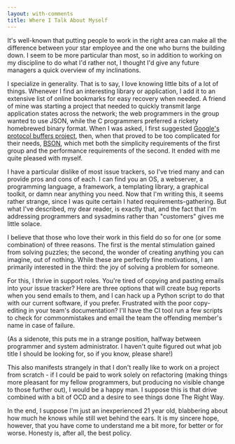 ```yaml
---
layout: with-comments
title: Where I Talk About Myself
---
```


It's well-known that putting people to work in the right area can make all the
difference between your star employee and the one who burns the building down. I
seem to be more particular than most, so in addition to working on my discipline
to do what I'd rather not, I thought I'd give any future managers a quick
overview of my inclinations.

I specialize in generality. That is to say, I love knowing little bits of a lot
of things. Whenever I find an interesting library or application, I add it to an
extensive list of online bookmarks for easy recovery when needed. A friend of
mine was starting a project that needed to quickly transmit large application
states across the network; the web programmers in the group wanted to use JSON,
while the C programmers preferred a rickety homebrewed binary format. When I was
asked, I first suggested [Google's protocol buffers project][protobuf], then,
when that proved to be too complicated for their needs, [BSON], which met both
the simplicity requirements of the first group and the performance requirements
of the second. It ended with me quite pleased with myself.

[protobuf]: http://code.google.com/p/protobuf/
[BSON]: http://bsonspec.org/

I have a particular dislike of most issue trackers, so I've tried many and can
provide pros and cons of each. I can find you an OS, a webserver, a programming
language, a framework, a templating library, a graphical toolkit, or damn near
anything you need. Now that I'm writing this, it seems rather strange, since I
was quite certain I hated requirements-gathering. But what I've described, my
dear reader, is exactly that, and the fact that I'm addressing programmers and
sysadmins rather than "customers" gives me little solace.

I believe that those who love their work in this field do so for one (or some
combination) of three reasons. The first is the mental stimulation gained from
solving puzzles; the second, the wonder of creating anything you can imagine,
out of nothing. While these are perfectly fine motivations, I am primarily
interested in the third: the joy of solving a problem for someone.

For this, I thrive in support roles. You're tired of copying and pasting emails
into your issue tracker? Here are three options that will create bug reports
when you send emails to them, and I can hack up a Python script to do that with
our current software, if you prefer. Frustrated with the poor copy-editing in
your team's documentation? I'll have the CI tool run a few scripts to check for
commonmistakes and email the team the offending member's name in case of
failure.

(As a sidenote, this puts me in a strange position, halfway between programmer
and system administrator. I haven't quite figured out what job title I should be
looking for, so if you know, please share!)

This also manifests strangely in that I don't really like to work on a project
from scratch - if I could be paid to work solely on refactoring (making things
more pleasant for my fellow programmers, but producing no visible change to
those further out), I would be a happy man. I suppose this is that drive
combined with a bit of OCD and a desire to see things done The Right Way.

In the end, I suppose I'm just an inexperienced 21 year old, blabbering about
how much he knows while still wet behind the ears. It is my sincere hope,
however, that you have come to understand me a bit more, for better or for
worse.  Honesty is, after all, the best policy.
